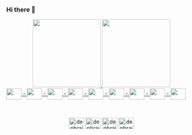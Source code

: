 ### Hi there 👋
<div align="center">
  <a href="https://github.com/rafaballerini">
  <img height="180em" src="https://github-readme-stats.vercel.app/api?username=niltoncalegari&show_icons=true&theme=dark&include_all_commits=true&count_private=true"/>
  <img height="180em" src="https://github-readme-stats.vercel.app/api/top-langs/?username=niltoncalegari&layout=compact&langs_count=7&theme=dracula"/>
</div>
<div style="display: inline_block">
  <img align="center" height="30" width="40" src="https://cdn.jsdelivr.net/gh/devicons/devicon/icons/csharp/csharp-original.svg" /> -
  <img align="center" height="30" width="40" src="https://cdn.jsdelivr.net/gh/devicons/devicon/icons/dotnetcore/dotnetcore-original.svg" /> -
  <img align="center" height="30" width="40" src="https://cdn.jsdelivr.net/gh/devicons/devicon/icons/angularjs/angularjs-plain.svg" /> -
  <img align="center" height="30" width="40" src="https://cdn.jsdelivr.net/gh/devicons/devicon/icons/azure/azure-original.svg" /> -
  <img align="center" height="30" width="40" src="https://cdn.jsdelivr.net/gh/devicons/devicon/icons/javascript/javascript-original.svg" /> -
  <img align="center" height="30" width="40" src="https://cdn.jsdelivr.net/gh/devicons/devicon/icons/jquery/jquery-original.svg" /> -
  <img align="center" height="30" width="40" src="https://cdn.jsdelivr.net/gh/devicons/devicon/icons/nodejs/nodejs-original.svg" /> -
  <img align="center" height="30" width="40" src="https://cdn.jsdelivr.net/gh/devicons/devicon/icons/unity/unity-original.svg" /> -
  <img align="center" height="30" width="40" src="https://cdn.jsdelivr.net/gh/devicons/devicon/icons/godot/godot-original.svg" />
</div>


<br>
<br>
<p align="center">
<a href="https://twitter.com/nilton_calegari" target="_blank"><img align="center" src="https://img.shields.io/badge/Twitter-1DA1F2?style=for-the-badge&logo=twitter&logoColor=white" alt="dephraiim" height="30" width="40"/></a>
<a href="https://linkedin.com/in/nilton-calegari" target="_blank"><img align="center" src="https://img.shields.io/badge/LinkedIn-0077B5?style=for-the-badge&logo=linkedin&logoColor=white" alt="dephraiim" height="30" width="40" /></a>
<a href="https://www.instagram.com/niltoncalegari/" target="_blank"><img align="center" src="https://img.shields.io/badge/Instagram-E4405F?style=for-the-badge&logo=instagram&logoColor=white" alt="dephraiim" height="30" width="40" /></a>
  <a href="https://dev.to/niltoncalegari" target="_blank"><img align="center" src="https://img.shields.io/badge/dev.to-0A0A0A?style=for-the-badge&logo=dev.to&logoColor=white" alt="dephraiim" height="30" width="40" /></a>
</p>
<br>
<br>
